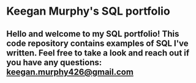 # **Keegan Murphy's SQL portfolio**

## Hello and welcome to my SQL portfolio! This code repository contains examples of SQL I've written. Feel free to take a look and reach out if you have any questions: keegan.murphy426@gmail.com
